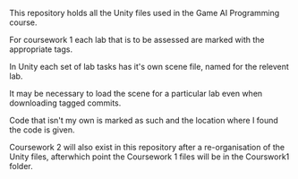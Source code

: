 This repository holds all the Unity files used in the Game AI Programming course.

For coursework 1 each lab that is to be assessed are marked with the appropriate tags.

In Unity each set of lab tasks has it's own scene file, named for the relevent lab. 

It may be necessary to load the scene for a particular lab even when downloading tagged commits.

Code that isn't my own is marked as such and the location where I found the code is given.

Coursework 2 will also exist in this repository after a re-organisation of the Unity files, afterwhich point the Coursework 1 files will be in the Courswork1 folder.

